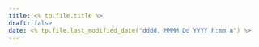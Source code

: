 ```yaml
---
title: <% tp.file.title %>
draft: false
date: <% tp.file.last_modified_date("dddd, MMMM Do YYYY h:mm a") %>
---
```


